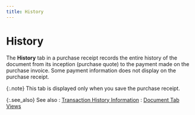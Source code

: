 ```yaml
---
title: History
---
```


# History


The **History** tab in a purchase  receipt records the entire history of the document from its inception  (purchase quote) to the payment made on the purchase invoice. Some payment  information does not display on the purchase receipt.


{:.note}
This tab is displayed only when you save the  purchase receipt.


{:.see_also}
See also
: [Transaction  History Information]({{site.pp_baseurl}}/purc-proc/doc-profile/contents/tabs/trans-history-info/transaction_history_information_doc_tab_views_purch_doc_content.html)
: [Document  Tab Views]({{site.pp_baseurl}}/misc/document_tab_views_pr_step_by_step.html)
